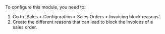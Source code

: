 To configure this module, you need to:

1.  Go to 'Sales \> Configuration \> Sales Orders \> Invoicing block
    reasons'.
2.  Create the different reasons that can lead to block the invoices of
    a sales order.
